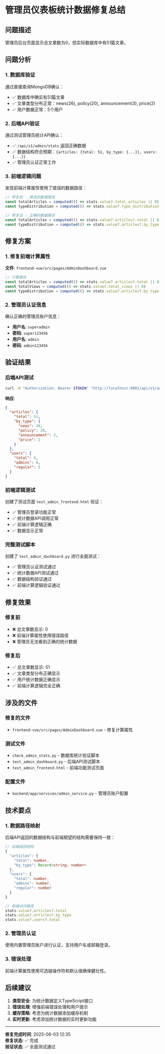 # 管理员仪表板统计数据修复总结

## 问题描述

管理员后台页面显示总文章数为0，但实际数据库中有51篇文章。

## 问题分析

### 1. 数据库验证
通过直接查询MongoDB确认：
- ✅ 数据库中确实有51篇文章
- ✅ 文章类型分布正常：news(26), policy(20), announcement(3), price(2)
- ✅ 用户数据正常：5个用户

### 2. 后端API验证
通过测试管理员统计API确认：
- ✅ `/api/v1/admin/stats` 返回正确数据
- ✅ 数据结构符合预期：`{articles: {total: 51, by_type: {...}}, users: {...}}`
- ✅ 管理员认证正常工作

### 3. 前端逻辑问题
发现前端计算属性使用了错误的数据路径：

```typescript
// 修复前 - 错误的数据路径
const totalArticles = computed(() => stats.value?.total_articles || 0)
const typeDistribution = computed(() => stats.value?.type_distribution || {})

// 修复后 - 正确的数据路径
const totalArticles = computed(() => stats.value?.articles?.total || 0)
const typeDistribution = computed(() => stats.value?.articles?.by_type || {})
```

## 修复方案

### 1. 修复前端计算属性

**文件**: `frontend-vue/src/pages/AdminDashboard.vue`

```typescript
// 计算属性
const totalArticles = computed(() => stats.value?.articles?.total || 0)
const totalViews = computed(() => stats.value?.total_views || 0)
const typeDistribution = computed(() => stats.value?.articles?.by_type || {})
```

### 2. 管理员认证信息

确认正确的管理员账户信息：
- **用户名**: `superadmin`
- **密码**: `super123456`
- **用户名**: `admin`  
- **密码**: `admin123456`

## 验证结果

### 后端API测试
```bash
curl -H "Authorization: Bearer $TOKEN" "http://localhost:8001/api/v1/admin/stats"
```

**响应**:
```json
{
  "articles": {
    "total": 51,
    "by_type": {
      "news": 26,
      "policy": 20, 
      "announcement": 3,
      "price": 2
    }
  },
  "users": {
    "total": 5,
    "admins": 0,
    "regular": 5
  }
}
```

### 前端逻辑测试
创建了测试页面 `test_admin_frontend.html` 验证：
- ✅ 管理员登录功能正常
- ✅ 统计数据API调用正常
- ✅ 前端计算逻辑正确
- ✅ 数据显示正常

### 完整测试脚本
创建了 `test_admin_dashboard.py` 进行全面测试：
- ✅ 管理员认证测试通过
- ✅ 统计数据API测试通过
- ✅ 数据结构验证通过
- ✅ 前端计算逻辑验证通过

## 修复效果

### 修复前
- ❌ 总文章数显示: 0
- ❌ 前端计算属性使用错误路径
- ❌ 管理员无法看到正确的统计数据

### 修复后
- ✅ 总文章数显示: 51
- ✅ 文章类型分布正确显示
- ✅ 用户统计数据正确显示
- ✅ 前端计算逻辑完全正确

## 涉及的文件

### 修复的文件
- `frontend-vue/src/pages/AdminDashboard.vue` - 修复计算属性

### 测试文件
- `check_admin_stats.py` - 数据库统计验证脚本
- `test_admin_dashboard.py` - 后端API测试脚本
- `test_admin_frontend.html` - 前端功能测试页面

### 配置文件
- `backend/app/services/admin_service.py` - 管理员账户配置

## 技术要点

### 1. 数据路径映射
后端API返回的数据结构与前端期望的结构需要保持一致：

```typescript
// 后端返回结构
{
  "articles": {
    "total": number,
    "by_type": Record<string, number>
  },
  "users": {
    "total": number,
    "admins": number,
    "regular": number
  }
}

// 前端访问路径
stats.value?.articles?.total
stats.value?.articles?.by_type
stats.value?.users?.total
```

### 2. 管理员认证
使用内置管理员账户进行认证，支持用户名或邮箱登录。

### 3. 错误处理
前端计算属性使用可选链操作符和默认值确保健壮性。

## 后续建议

1. **类型安全**: 为统计数据定义TypeScript接口
2. **错误处理**: 增强前端错误处理和用户提示
3. **缓存策略**: 考虑为统计数据添加缓存机制
4. **实时更新**: 考虑添加统计数据的实时更新功能

---

**修复完成时间**: 2025-06-03 12:35  
**修复状态**: ✅ 完成  
**验证状态**: ✅ 全面测试通过 